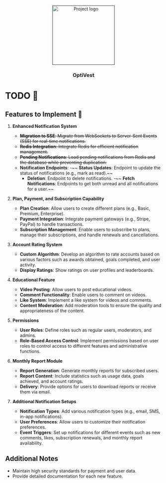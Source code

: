 <p align="center">
  <a href="" rel="noopener">
 <img width=200px height=190px src="https://i.ibb.co/hZdMWvh/optivest-cropped.png" alt="Project logo"></a>
</p>

<h3 align="center">OptiVest</h3>

# TODO 📝

## Features to Implement 🚀

1. **Enhanced Notification System**
   - ~~**Migration to SSE**: Migrate from WebSockets to Server-Sent Events (SSE) for real-time notifications.~~
   - ~~**Redis Integration**: Integrate Redis for efficient notification management.~~
   - ~~**Pending Notifications**: Load pending notifications from Redis and the database while preventing duplication.~~
   - **Notification Endpoints**: 
     -~~ **Status Updates**: Endpoint to update the status of notifications (e.g., mark as read).~~
     - **Deletion**: Endpoint to delete notifications.
     -~~ **Fetch Notifications**: Endpoints to get both unread and all notifications for a user.~~

2. **Plan, Payment, and Subscription Capability**
   - **Plan Creation**: Allow users to create different plans (e.g., Basic, Premium, Enterprise).
   - **Payment Integration**: Integrate payment gateways (e.g., Stripe, PayPal) to handle transactions.
   - **Subscription Management**: Enable users to subscribe to plans, manage their subscriptions, and handle renewals and cancellations.

3. **Account Rating System**
   - **Custom Algorithm**: Develop an algorithm to rate accounts based on various factors such as awards obtained, goals completed, and user activity.
   - **Display Ratings**: Show ratings on user profiles and leaderboards.

4. **Educational Feature**
   - **Video Posting**: Allow users to post educational videos.
   - **Comment Functionality**: Enable users to comment on videos.
   - **Like System**: Implement a like system for videos and comments.
   - **Content Moderation**: Add moderation tools to ensure the quality and appropriateness of the content.

5. **Permissions**
   - **User Roles**: Define roles such as regular users, moderators, and admins.
   - **Role-Based Access Control**: Implement permissions based on user roles to control access to different features and administrative functions.

6. **Monthly Report Module**
   - **Report Generation**: Generate monthly reports for subscribed users.
   - **Report Content**: Include statistics such as usage data, goals achieved, and account ratings.
   - **Delivery**: Provide options for users to download reports or receive them via email.

7. **Additional Notification Setups**
   - **Notification Types**: Add various notification types (e.g., email, SMS, in-app notifications).
   - **User Preferences**: Allow users to customize their notification preferences.
   - **Event Triggers**: Set up notifications for different events such as new comments, likes, subscription renewals, and monthly report availability.

## Additional Notes

- Maintain high security standards for payment and user data.
- Provide detailed documentation for each new feature.
